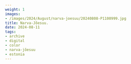 ```yaml
---
weight: 1
images:
- /images/2024/August/narva-joesuu/20240808-P1100999.jpg
title: Narva-Jõesuu.
date: 2024-08-11
tags:
- archive
- digital
- color
- narva-jõesuu
- estonia
---
```


